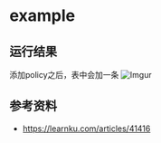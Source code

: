 # example

## 运行结果
添加policy之后，表中会加一条
![Imgur](https://imgur.com/mKrxLXD)

## 参考资料
 - https://learnku.com/articles/41416
